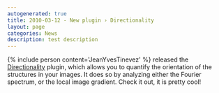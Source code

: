 ```yaml
---
autogenerated: true
title: 2010-03-12 - New plugin › Directionality
layout: page
categories: News
description: test description
---
```


{% include person content='JeanYvesTinevez' %} released the [Directionality](Directionality) plugin, which allows you to quantify the orientation of the structures in your images. It does so by analyzing either the Fourier spectrum, or the local image gradient. Check it out, it is pretty cool!


